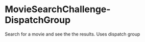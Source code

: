 # MovieSearchChallenge-DispatchGroup
Search for a movie and see the the results. Uses dispatch group 
